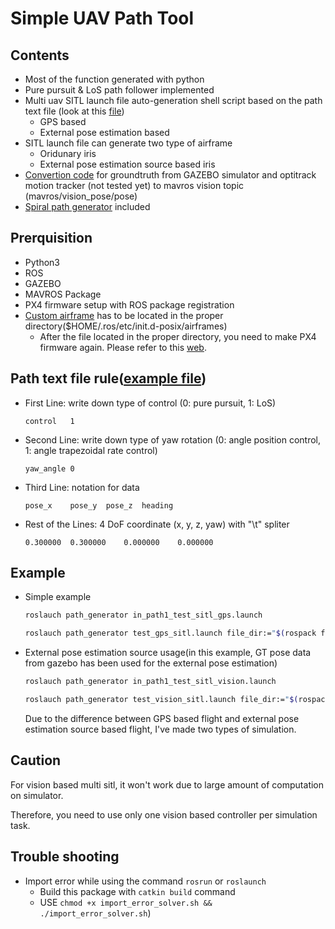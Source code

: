 # Simple UAV Path Tool
## Contents
* Most of the function generated with python
* Pure pursuit & LoS path follower implemented
* Multi uav SITL launch file auto-generation shell script based on the path text file (look at this [file](path/sitl_launch_generator/README.md))
  * GPS based
  * External pose estimation based
* SITL launch file can generate two type of airframe
  * Oridunary iris
  * External pose estimation source based iris
* [Convertion code](scripts/gt_parse_vision.py) for groundtruth from GAZEBO simulator and optitrack motion tracker (not tested yet) to mavros vision topic (mavros/vision_pose/pose)
* [Spiral path generator](scripts/spiral_path_gen.py) included

## Prerquisition
* Python3
* ROS
* GAZEBO
* MAVROS Package
* PX4 firmware setup with ROS package registration
* [Custom airframe](PX4_custom_airframe/10032_gtUAV) has to be located in the proper directory($HOME/.ros/etc/init.d-posix/airframes)
  * After the file located in the proper directory, you need to make PX4 firmware again. Please refer to this [web](https://docs.px4.io/master/en/dev_airframes/adding_a_new_frame.html).

## Path text file rule([example file](path/indoor/path1/uav0.txt))
* First Line: write down type of control (0: pure pursuit, 1: LoS)
  ```
  control	1
  ```
* Second Line: write down type of yaw rotation (0: angle position control, 1: angle trapezoidal rate control)
  ```
  yaw_angle	0
  ```
* Third Line: notation for data
  ```
  pose_x	pose_y	pose_z	heading
  ```
* Rest of the Lines: 4 DoF coordinate (x, y, z, yaw) with "\t" spliter
  ```
  0.300000	0.300000	0.000000	0.000000
  ```

## Example
* Simple example
  ```bash
  roslauch path_generator in_path1_test_sitl_gps.launch
  ```
  ```bash
  roslauch path_generator test_gps_sitl.launch file_dir:="$(rospack find path_generator)/path/indoor/path1"
  ```
* External pose estimation source usage(in this example, GT pose data from gazebo has been used for the external pose estimation)
  ```bash
  roslauch path_generator in_path1_test_sitl_vision.launch
  ```
  ```bash
  roslauch path_generator test_vision_sitl.launch file_dir:="$(rospack find path_generator)/path/indoor/path1"
  ```
  Due to the difference between GPS based flight and external pose estimation source based flight, I've made two types of simulation.
  
## Caution
  For vision based multi sitl, it won't work due to large amount of computation on simulator.
 
  Therefore, you need to use only one vision based controller per simulation task.

## Trouble shooting
* Import error while using the command ```rosrun``` or ```roslaunch```
  * Build this package with ```catkin build``` command
  * USE ```chmod +x import_error_solver.sh && ./import_error_solver.sh```)
	
  
